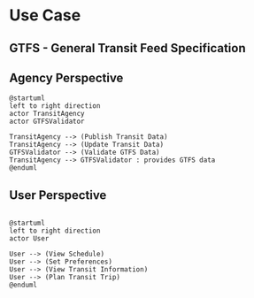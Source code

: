 # Use Case

## GTFS - General Transit Feed Specification

## Agency Perspective

```plantuml
@startuml
left to right direction
actor TransitAgency
actor GTFSValidator

TransitAgency --> (Publish Transit Data)
TransitAgency --> (Update Transit Data)
GTFSValidator --> (Validate GTFS Data)
TransitAgency --> GTFSValidator : provides GTFS data
@enduml
```

## User Perspective

```plantuml

@startuml
left to right direction
actor User

User --> (View Schedule)
User --> (Set Preferences)
User --> (View Transit Information)
User --> (Plan Transit Trip)
@enduml

```
